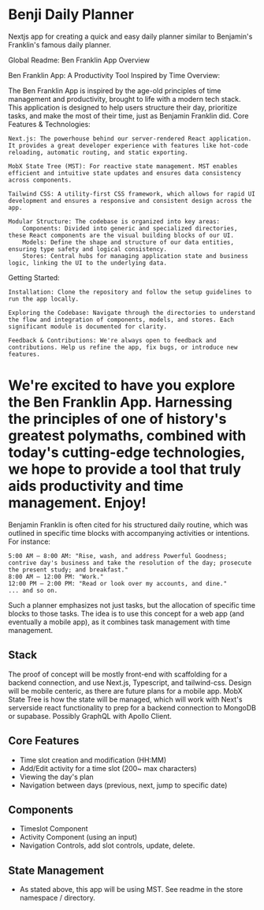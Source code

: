 # Benji Daily Planner 

Nextjs app for creating a quick and easy daily planner similar to Benjamin's Franklin's famous daily planner. 

Global Readme: Ben Franklin App Overview

Ben Franklin App: A Productivity Tool Inspired by Time
Overview:

The Ben Franklin App is inspired by the age-old principles of time management and productivity, brought to life with a modern tech stack. This application is designed to help users structure their day, prioritize tasks, and make the most of their time, just as Benjamin Franklin did.
Core Features & Technologies:

    Next.js: The powerhouse behind our server-rendered React application. It provides a great developer experience with features like hot-code reloading, automatic routing, and static exporting.

    MobX State Tree (MST): For reactive state management. MST enables efficient and intuitive state updates and ensures data consistency across components.

    Tailwind CSS: A utility-first CSS framework, which allows for rapid UI development and ensures a responsive and consistent design across the app.

    Modular Structure: The codebase is organized into key areas:
        Components: Divided into generic and specialized directories, these React components are the visual building blocks of our UI.
        Models: Define the shape and structure of our data entities, ensuring type safety and logical consistency.
        Stores: Central hubs for managing application state and business logic, linking the UI to the underlying data.

Getting Started:

    Installation: Clone the repository and follow the setup guidelines to run the app locally.

    Exploring the Codebase: Navigate through the directories to understand the flow and integration of components, models, and stores. Each significant module is documented for clarity.

    Feedback & Contributions: We're always open to feedback and contributions. Help us refine the app, fix bugs, or introduce new features.

We're excited to have you explore the Ben Franklin App. Harnessing the principles of one of history's greatest polymaths, combined with today's cutting-edge technologies, we hope to provide a tool that truly aids productivity and time management. Enjoy!
=======
Benjamin Franklin is often cited for his structured daily routine, which was outlined in specific time blocks with accompanying activities or intentions. For instance:

    5:00 AM – 8:00 AM: "Rise, wash, and address Powerful Goodness; contrive day's business and take the resolution of the day; prosecute the present study; and breakfast."
    8:00 AM – 12:00 PM: "Work."
    12:00 PM – 2:00 PM: "Read or look over my accounts, and dine."
    ... and so on.

Such a planner emphasizes not just tasks, but the allocation of specific time blocks to those tasks. The idea is to use this concept for a web app (and eventually a mobile app), as it combines task management with time management.

## Stack 
The proof of concept will be mostly front-end with scaffolding for a backend connection, and use Next.js, Typescript, and tailwind-css. Design will be mobile centeric, as there are future plans for a mobile app. MobX State Tree is how the state will be managed, which will work with Next's serverside react functionality to prep for a backend connection to MongoDB or supabase. Possibly GraphQL with Apollo Client. 

## Core Features
- Time slot creation and modification (HH:MM)
- Add/Edit activity for a time slot (200~ max characters)
- Viewing the day's plan
- Navigation between days (previous, next, jump to specific date)

## Components 
- Timeslot Component
- Activity Component (using an input)
- Navigation Controls, add slot controls, update, delete.

## State Management 
- As stated above, this app will be using MST. See readme in the store namespace /  directory. 

